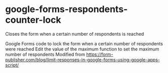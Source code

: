 # google-forms-respondents-counter-lock
Closes the form when a certain number of respondents is reached

Google Forms code to lock the form when a certain number of respondents were reached
Edit the value of the maximum function to set the maximum number of respondents
Modified from https://form-publisher.com/blog/limit-responses-in-google-forms-using-google-apps-script/
